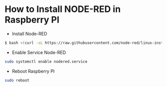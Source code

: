 # How to Install NODE-RED in Raspberry PI

- Install Node-RED
```bash
$ bash <(curl -sL https://raw.githubusercontent.com/node-red/linux-installers/master/deb/update-nodejs-and-nodered)
```
- Enable Service Node-RED
```bash
sudo systemctl enable nodered.service
```
- Reboot Raspberry PI
```bash
sudo reboot
```
